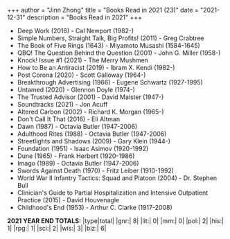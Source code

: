 +++ 
author = "Jinn Zhong" 
title = "Books Read in 2021 (23)" 
date = "2021-12-31" 
description = "Books Read in 2021" 
+++

* Deep Work (2016) - Cal Newport (1982-)
* Simple Numbers, Straight Talk, Big Profits! (2011) - Greg Crabtree
* The Book of Five Rings (1643) - Miyamoto Musashi (1584-1645)
* QBQ! The Question Behind the Question (2001) - John G. Miller (1958-)
* Knock! Issue #1 (2021) - The Merry Mushmen
* How to Be an Antiracist (2019) - Ibram X. Kendi (1982-)
* Post Corona (2020) - Scott Galloway (1964-)
* Breakthrough Advertising (1966) - Eugene Schwartz (1927-1995)
* Untamed (2020) - Glennon Doyle (1974-)
* The Trusted Advisor (2001) - David Maister (1947-)
* Soundtracks (2021) - Jon Acuff
* Altered Carbon (2002) - Richard K. Morgan (1965-)
* Don't Call It That (2016) - Eli Altman
* Dawn (1987) - Octavia Butler (1947-2006)
* Adulthood Rites (1988) - Octavia Butler (1947-2006)
* Streetlights and Shadows (2009) - Gary Klein (1944-)
* Foundation (1951) - Isaac Asimov (1920-1992)
* Dune (1965) - Frank Herbert (1920-1986)
* Imago (1989) - Octavia Butler (1947-2006)
* Swords Against Death (1970) - Fritz Leiber (1910-1992)
* World War II Infantry Tactics: Squad and Platoon (2004) - Dr. Stephen Bull
* Clinician's Guide to Partial Hospitalization and Intensive Outpatient Practice (2015) - David Houvenagle
* Childhood's End (1953) - Arthur C. Clarke (1917-2008)

**2021 YEAR END TOTALS:**
|type|total|
|gnr:| 8|
|lit:| 0|
|mm:| 0|
|pol:| 2|
|his:| 1|
|rpg:| 1|
|sci:| 2|
|wis:| 3|
|biz:| 6|

